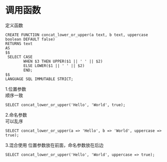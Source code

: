 # 调用函数

定义函数
```
CREATE FUNCTION concat_lower_or_upper(a text, b text, uppercase boolean DEFAULT false)
RETURNS text
AS
$$
 SELECT CASE
        WHEN $3 THEN UPPER($1 || ' ' || $2)
        ELSE LOWER($1 || ' ' || $2)
        END;
$$
LANGUAGE SQL IMMUTABLE STRICT;
```

1.位置参数  
顺序一致
```
SELECT concat_lower_or_upper('Hello', 'World', true);
```

2.命名参数  
可以乱序
```
SELECT concat_lower_or_upper(a => 'Hello', b => 'World', uppercase => true);
```

3.混合使用
位置参数放在前面，命名参数放在后边
```
SELECT concat_lower_or_upper('Hello', 'World', uppercase => true); 
```